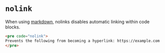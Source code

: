 # `nolink`

When using [markdown](format), nolinks disables automatic linking within code blocks.


```html "example": "Disable automatic linking within code blocks."
<pre code="nolink">
Prevents the following from becoming a hyperlink: https://example.com
</pre>
```
